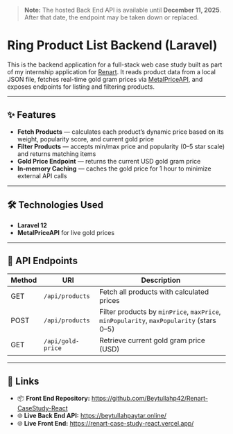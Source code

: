 > **Note:** The hosted Back End API is available until **December 11, 2025**. After that date, the endpoint may be taken down or replaced.

# Ring Product List Backend (Laravel)

This is the backend application for a full-stack web case study built as part of my internship application for [Renart](https://www.renartglobal.com/). It reads product data from a local JSON file, fetches real-time gold gram prices via [MetalPriceAPI](https://metalpriceapi.com/), and exposes endpoints for listing and filtering products.


---

## ✨ Features

- **Fetch Products** — calculates each product’s dynamic price based on its weight, popularity score, and current gold price
- **Filter Products** — accepts min/max price and popularity (0–5 star scale) and returns matching items
- **Gold Price Endpoint** — returns the current USD gold gram price
- **In-memory Caching** — caches the gold price for 1 hour to minimize external API calls

---

## 🛠️ Technologies Used

- **Laravel 12**
- **MetalPriceAPI** for live gold prices

---

## 🔌 API Endpoints

| Method | URI               | Description                                                                             |
|--------|-------------------|-----------------------------------------------------------------------------------------|
| GET    | `/api/products`   | Fetch all products with calculated prices                                               |
| POST   | `/api/products`   | Filter products by `minPrice`, `maxPrice`, `minPopularity`, `maxPopularity` (stars 0–5) |
| GET    | `/api/gold-price` | Retrieve current gold gram price (USD)                                                  |

---

## 🔗 Links

- 📦 **Front End Repository:** https://github.com/Beytullahp42/Renart-CaseStudy-React
- 🌐 **Live Back End API:** https://beytullahpaytar.online/
- 🌐 **Live Front End:** https://renart-case-study-react.vercel.app/
